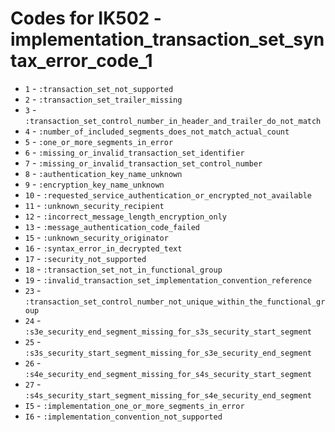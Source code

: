 # Codes for IK502 - implementation_transaction_set_syntax_error_code_1
* `1` - `:transaction_set_not_supported`
* `2` - `:transaction_set_trailer_missing`
* `3` - `:transaction_set_control_number_in_header_and_trailer_do_not_match`
* `4` - `:number_of_included_segments_does_not_match_actual_count`
* `5` - `:one_or_more_segments_in_error`
* `6` - `:missing_or_invalid_transaction_set_identifier`
* `7` - `:missing_or_invalid_transaction_set_control_number`
* `8` - `:authentication_key_name_unknown`
* `9` - `:encryption_key_name_unknown`
* `10` - `:requested_service_authentication_or_encrypted_not_available`
* `11` - `:unknown_security_recipient`
* `12` - `:incorrect_message_length_encryption_only`
* `13` - `:message_authentication_code_failed`
* `15` - `:unknown_security_originator`
* `16` - `:syntax_error_in_decrypted_text`
* `17` - `:security_not_supported`
* `18` - `:transaction_set_not_in_functional_group`
* `19` - `:invalid_transaction_set_implementation_convention_reference`
* `23` - `:transaction_set_control_number_not_unique_within_the_functional_group`
* `24` - `:s3e_security_end_segment_missing_for_s3s_security_start_segment`
* `25` - `:s3s_security_start_segment_missing_for_s3e_security_end_segment`
* `26` - `:s4e_security_end_segment_missing_for_s4s_security_start_segment`
* `27` - `:s4s_security_start_segment_missing_for_s4e_security_end_segment`
* `I5` - `:implementation_one_or_more_segments_in_error`
* `I6` - `:implementation_convention_not_supported`
